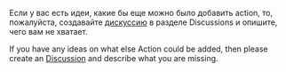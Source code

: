 Если у вас есть идеи, какие бы еще можно было добавить action, то, пожалуйста, создавайте [дискуссию](https://github.com/orgs/yc-actions/discussions) в разделе Discussions и опишите, чего вам не хватает.

If you have any ideas on what else Action could be added, then please create an [Discussion](https://github.com/orgs/yc-actions/discussions) and describe what you are missing.